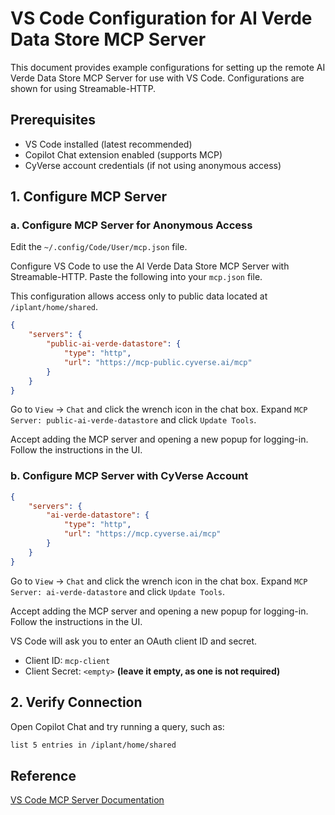# VS Code Configuration for AI Verde Data Store MCP Server

This document provides example configurations for setting up the remote AI Verde Data Store MCP Server for use with VS Code. Configurations are shown for using Streamable-HTTP.

## Prerequisites

- VS Code installed (latest recommended)  
- Copilot Chat extension enabled (supports MCP)  
- CyVerse account credentials (if not using anonymous access)

## 1. Configure MCP Server

### a. Configure MCP Server for Anonymous Access

Edit the `~/.config/Code/User/mcp.json` file.

Configure VS Code to use the AI Verde Data Store MCP Server with Streamable-HTTP. Paste the following into your `mcp.json` file.

This configuration allows access only to public data located at `/iplant/home/shared`.

```json
{
    "servers": {
        "public-ai-verde-datastore": {
            "type": "http",
            "url": "https://mcp-public.cyverse.ai/mcp"
        }
    }
}
```

Go to `View` → `Chat` and click the wrench icon in the chat box. Expand `MCP Server: public-ai-verde-datastore` and click `Update Tools`.

Accept adding the MCP server and opening a new popup for logging-in. Follow the instructions in the UI.

### b. Configure MCP Server with CyVerse Account

```json
{
    "servers": {
        "ai-verde-datastore": {
            "type": "http",
            "url": "https://mcp.cyverse.ai/mcp"
        }
    }
}
```

Go to `View` → `Chat` and click the wrench icon in the chat box. Expand `MCP Server: ai-verde-datastore` and click `Update Tools`.

Accept adding the MCP server and opening a new popup for logging-in. Follow the instructions in the UI.

VS Code will ask you to enter an OAuth client ID and secret.

- Client ID: `mcp-client`
- Client Secret: `<empty>` **(leave it empty, as one is not required)**


## 2. Verify Connection 

Open Copilot Chat and try running a query, such as:
```bash
list 5 entries in /iplant/home/shared
```

## Reference

[VS Code MCP Server Documentation](https://code.visualstudio.com/docs/copilot/chat/mcp-servers)
